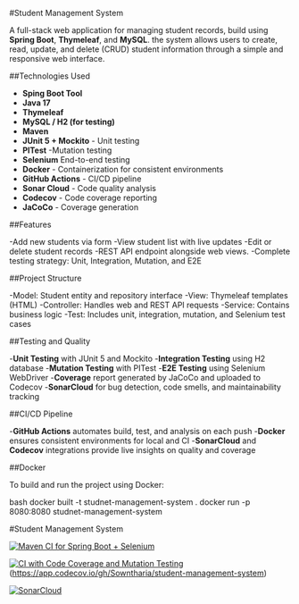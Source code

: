 #Student Management System

A full-stack web application for managing student records, build using **Spring Boot**, **Thymeleaf**, and **MySQL**. 
the system allows users to create, read, update, and delete (CRUD) student information through a simple and responsive web interface.

##Technologies Used

- **Sping Boot Tool**
- **Java 17**
- **Thymeleaf**
- **MySQL / H2 (for testing)**
- **Maven**
- **JUnit 5 + Mockito** - Unit testing
- **PITest** -Mutation testing
- **Selenium** End-to-end testing
- **Docker** - Containerization for consistent environments
- **GitHub Actions** - CI/CD pipeline
- **Sonar Cloud** - Code quality analysis
- **Codecov** - Code coverage reporting
- **JaCoCo** - Coverage generation

##Features

-Add new students via form
-View student list with live updates
-Edit or delete student records
-REST API endpoint alongside web views.
-Complete testing strategy: Unit, Integration, Mutation, and E2E

##Project Structure

-Model: Student entity and repository interface
-View: Thymeleaf templates (HTML)
-Controller: Handles web and REST API requests
-Service: Contains business logic
-Test: Includes unit, integration, mutation, and Selenium test cases

##Testing and Quality

-**Unit Testing** with JUnit 5 and Mockito
-**Integration Testing** using H2 database
-**Mutation Testing** with PITest
-**E2E Testing** using Selenium WebDriver
-**Coverage** report generated by JaCoCo and uploaded to Codecov
-**SonarCloud** for bug detection, code smells, and maintainability tracking

##CI/CD Pipeline

-**GitHub Actions** automates build, test, and analysis on each push
-**Docker** ensures consistent environments for local and CI
-**SonarCloud** and **Codecov** integrations provide live insights on quality and coverage

##Docker

To build and run the project using Docker:

bash
docker built -t studnet-management-system .
docker run -p 8080:8080 studnet-management-system

#Student Management System

[![Maven CI for Spring Boot + Selenium](https://github.com/Sowntharia/student-management-system/actions/workflows/maven.yml/badge.svg)](https://github.com/Sowntharia/student-management-system/actions/workflows/maven.yml)

[![CI with Code Coverage and Mutation Testing](https://github.com/Sowntharia/student-management-system/actions/workflows/ci.yml/badge.svg?branch=main)](https://github.com/Sowntharia/student-management-system/actions/workflows/ci.yml)(https://app.codecov.io/gh/Sowntharia/student-management-system)

[![SonarCloud](https://github.com/Sowntharia/student-management-system/actions/workflows/sonar.yml/badge.svg)](https://github.com/Sowntharia/student-management-system/actions/workflows/sonar.yml)













